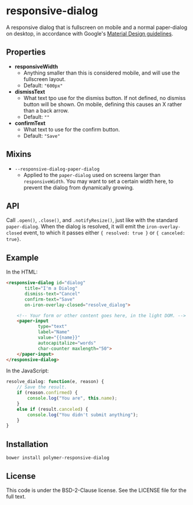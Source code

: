 # responsive-dialog

A responsive dialog that is fullscreen on mobile and a normal paper-dialog on
desktop, in accordance with Google's [Material Design guidelines](
https://material.google.com).

## Properties

- **responsiveWidth**
    - Anything smaller than this is considered mobile, and will use the
      fullscreen layout.
    - Default: `"600px"`
- **dismissText**
    - What text tpo use for the dismiss button. If not defined, no dismiss
      button will be shown. On mobile, defining this causes an X rather than a
      back arrow.
    - Default: `""`
- **confirmText**
    - What text to use for the confirm button.
    - Default: `"Save"`

## Mixins

- `--responsive-dialog-paper-dialog`
    - Applied to the `paper-dialog` used on screens larger than
      `responsiveWidth`.  You may want to set a certain width here, to prevent
      the dialog from dynamically growing.

## API

Call `.open()`, `.close()`, and `.notifyResize()`, just like with the standard
`paper-dialog`. When the dialog is resolved, it will emit the
`iron-overlay-closed` event, to which it passes either `{ resolved: true }` or
`{ canceled: true}`.

## Example

In the HTML:

```html
<responsive-dialog id="dialog"
       title="I'm a Dialog"
       dismiss-text="Cancel"
       confirm-text="Save"
       on-iron-overlay-closed="resolve_dialog">

    <!-- Your form or other content goes here, in the light DOM. -->
    <paper-input
            type="text"
            label="Name"
            value="{{name}}"
            autocapitalize="words"
            char-counter maxlength="50">
    </paper-input>
</responsive-dialog>
```

In the JavaScript:

```javascript
resolve_dialog: function(e, reason) {
    // Save the result.
    if (reason.confirmed) {
        console.log("You are", this.name);
    }
    else if (result.canceled) {
        console.log("You didn't submit anything");
    }
}
```

## Installation

`bower install polymer-responsive-dialog`

## License

This code is under the BSD-2-Clause license.  See the LICENSE file for the full
text.
